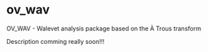 # ov_wav
OV_WAV - Walevet analysis package based on the À Trous transform

Description comming really soon!!!
